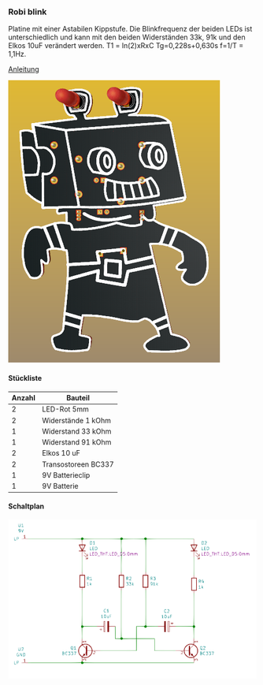 ### Robi blink
Platine mit einer Astabilen Kippstufe. Die Blinkfrequenz der beiden LEDs ist unterschiedlich und kann mit den beiden Widerständen 33k, 91k und den Elkos 10uF verändert werden. T1 = ln(2)xRxC Tg=0,228s+0,630s f=1/T = 1,1Hz.

[Anleitung](https://github.com/frankyhub/Loetkurs/blob/master/L4-Robi-Ablink/Robi-Ablink%20Platine%20best%C3%BCcken.pdf)


![image](https://github.com/frankyhub/Loetkurs/blob/master/L4-Robi-Ablink/L4-Robi-Ablink.png)


#### Stückliste                                            

|Anzahl| Bauteil                           |
|------|-----------------------------------|
|    2 | LED-Rot 5mm                       | 
|    2 | Widerstände 1 kOhm            	   |
|    1 | Widerstand 33 kOhm	               | 
|    1 | Widerstand 91 kOhm	 	             | 
|    2 | Elkos 10 uF 			                 |
|    2 | Transostoreen BC337               |
|    1 | 9V Batterieclip                   |
|    1 | 9V Batterie                       |

#### Schaltplan
![image](https://github.com/frankyhub/Loetkurs/blob/master/L4-Robi-Ablink/L4-Robi-Ablink-Schaltplan.png)
